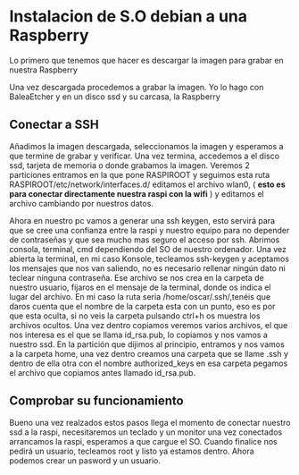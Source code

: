 # Instalacion de S.O debian a una Raspberry
Lo primero que tenemos que hacer es descargar la imagen para grabar en nuestra Raspberry

Una vez descargada procedemos a grabar la imagen. Yo lo hago con BaleaEtcher y en un disco ssd y su carcasa, la Raspberry
## Conectar a SSH
Añadimos la imagen descargada, seleccionamos la imagen y esperamos a que termine de grabar y verificar. Una vez termina, accedemos a el disco ssd, tarjeta de memoria o donde grabamos la imagen. Veremos 2 particiones entramos en la que pone RASPIROOT y seguimos esta ruta RASPIROOT/etc/network/interfaces.d/ editamos el archivo wlan0, ( **esto es para conectar directamente nuestra raspi con la wifi** ) y editamos el archivo cambiando por nuestros datos.

Ahora en nuestro pc vamos a generar una ssh keygen, esto servirá para que se cree una confianza entre la raspi y nuestro equipo para no depender de contraseñas y que sea mucho mas seguro el acceso por ssh. Abrimos consola, terminal, cmd dependiendo del SO de nuestro ordenador. Una vez abierta la terminal, en mi caso Konsole, tecleamos ssh-keygen y aceptamos los mensajes que nos van saliendo, no es necesario rellenar ningún dato ni teclear ninguna contraseña. Ese archivo se nos crea en la carpeta de nuestro usuario, fijaros en el mensaje de la terminal, donde os indica el lugar del archivo. En mi caso la ruta seria /home/oscar/.ssh/,tenéis que daros cuenta que el nombre de la carpeta esta con un punto, eso es por que esta oculta, si no veis la carpeta pulsando ctrl+h os muestra los archivos ocultos. Una vez dentro copiamos veremos varios archivos, el que nos interesa es el que se llama id_rsa.pub, lo copiamos y nos vamos a nuestro ssd. En la partición que dijimos al principio, entramos y nos vamos a la carpeta home, una vez dentro creamos una carpeta que se llame .ssh y dentro de ella otra con el nombre authorized_keys en esa carpeta pegamos el archivo que copiamos antes llamado id_rsa.pub.

## Comprobar su funcionamiento
Bueno una vez realzados estos pasos llega el momento de conectar nuestro ssd a la raspi, necesitaremos un teclado y un monitor una vez conectados arrancamos la raspi, esperamos a que cargue el SO. Cuando finalice nos pedirá un usuario, tecleamos root y listo ya estamos dentro. Ahora podemos crear un pasword y un usuario.